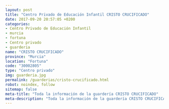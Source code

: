```yaml
---
layout: post
title: "Centro Privado de Educación Infantil CRISTO CRUCIFICADO"
date: 2017-09-20 20:57:05 +0200
categories:
- Centro Privado de Educación Infantil
- murcia
- fortuna
- Centro privado
- guarderia
name: "CRISTO CRUCIFICADO"
province: "Murcia"
location: "Fortuna"
code: "30002805"
type: "Centro privado"
img: guarderia.jpg
permalink: /guarderias/cristo-crucificado.html
robot: noindex, follow
sitemap: false
meta-title: "Toda la información de la guardería CRISTO CRUCIFICADO"
meta-description: "Toda la información de la guardería CRISTO CRUCIFICADO"
---
```

